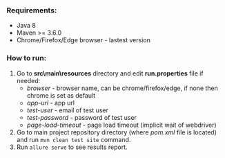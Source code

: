 ### Requirements:
* Java 8
* Maven >= 3.6.0
* Chrome/Firefox/Edge browser - lastest version

### How to run:
1) Go to **src\main\resources** directory and edit **run.properties** file if needed:
   * _browser_ - browser name, can be chrome/firefox/edge, if none then chrome is set as default
   * _app-url_ - app url
   * _test-user_ - email of test user
   * _test-password_ - password of test user
   * _page-load-timeout_ - page load timeout (implicit wait of webdriver)
2) Go to main project repository directory (where _pom.xml_ file is located) and run `mvn clean test site` command.
3) Run `allure serve` to see results report.